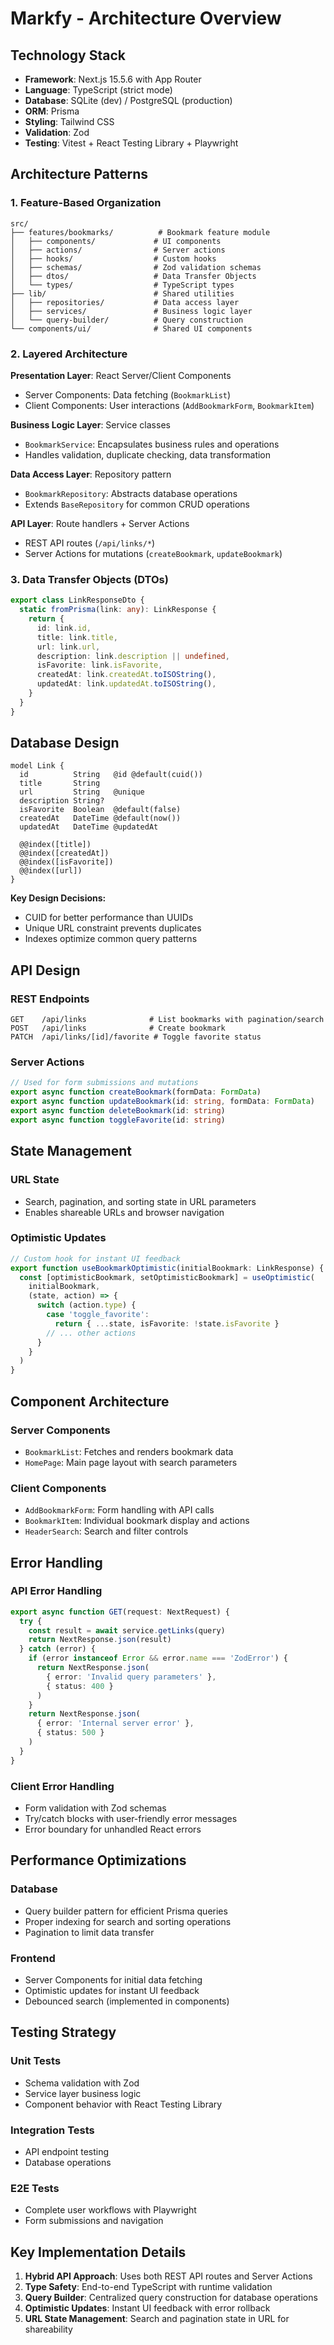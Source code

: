 # Markfy - Architecture Overview

## Technology Stack

- **Framework**: Next.js 15.5.6 with App Router
- **Language**: TypeScript (strict mode)
- **Database**: SQLite (dev) / PostgreSQL (production)
- **ORM**: Prisma
- **Styling**: Tailwind CSS
- **Validation**: Zod
- **Testing**: Vitest + React Testing Library + Playwright

## Architecture Patterns

### 1. Feature-Based Organization

```
src/
├── features/bookmarks/          # Bookmark feature module
│   ├── components/             # UI components
│   ├── actions/                # Server actions
│   ├── hooks/                  # Custom hooks
│   ├── schemas/                # Zod validation schemas
│   ├── dtos/                   # Data Transfer Objects
│   └── types/                  # TypeScript types
├── lib/                        # Shared utilities
│   ├── repositories/           # Data access layer
│   ├── services/               # Business logic layer
│   └── query-builder/          # Query construction
└── components/ui/              # Shared UI components
```

### 2. Layered Architecture

**Presentation Layer**: React Server/Client Components
- Server Components: Data fetching (`BookmarkList`)
- Client Components: User interactions (`AddBookmarkForm`, `BookmarkItem`)

**Business Logic Layer**: Service classes
- `BookmarkService`: Encapsulates business rules and operations
- Handles validation, duplicate checking, data transformation

**Data Access Layer**: Repository pattern
- `BookmarkRepository`: Abstracts database operations
- Extends `BaseRepository` for common CRUD operations

**API Layer**: Route handlers + Server Actions
- REST API routes (`/api/links/*`)
- Server Actions for mutations (`createBookmark`, `updateBookmark`)

### 3. Data Transfer Objects (DTOs)

```typescript
export class LinkResponseDto {
  static fromPrisma(link: any): LinkResponse {
    return {
      id: link.id,
      title: link.title,
      url: link.url,
      description: link.description || undefined,
      isFavorite: link.isFavorite,
      createdAt: link.createdAt.toISOString(),
      updatedAt: link.updatedAt.toISOString(),
    }
  }
}
```

## Database Design

```prisma
model Link {
  id          String   @id @default(cuid())
  title       String
  url         String   @unique
  description String?
  isFavorite  Boolean  @default(false)
  createdAt   DateTime @default(now())
  updatedAt   DateTime @updatedAt
  
  @@index([title])
  @@index([createdAt])
  @@index([isFavorite])
  @@index([url])
}
```

**Key Design Decisions:**
- CUID for better performance than UUIDs
- Unique URL constraint prevents duplicates
- Indexes optimize common query patterns

## API Design

### REST Endpoints
```
GET    /api/links              # List bookmarks with pagination/search
POST   /api/links              # Create bookmark
PATCH  /api/links/[id]/favorite # Toggle favorite status
```

### Server Actions
```typescript
// Used for form submissions and mutations
export async function createBookmark(formData: FormData)
export async function updateBookmark(id: string, formData: FormData)
export async function deleteBookmark(id: string)
export async function toggleFavorite(id: string)
```

## State Management

### URL State
- Search, pagination, and sorting state in URL parameters
- Enables shareable URLs and browser navigation

### Optimistic Updates
```typescript
// Custom hook for instant UI feedback
export function useBookmarkOptimistic(initialBookmark: LinkResponse) {
  const [optimisticBookmark, setOptimisticBookmark] = useOptimistic(
    initialBookmark,
    (state, action) => {
      switch (action.type) {
        case 'toggle_favorite':
          return { ...state, isFavorite: !state.isFavorite }
        // ... other actions
      }
    }
  )
}
```

## Component Architecture

### Server Components
- `BookmarkList`: Fetches and renders bookmark data
- `HomePage`: Main page layout with search parameters

### Client Components
- `AddBookmarkForm`: Form handling with API calls
- `BookmarkItem`: Individual bookmark display and actions
- `HeaderSearch`: Search and filter controls

## Error Handling

### API Error Handling
```typescript
export async function GET(request: NextRequest) {
  try {
    const result = await service.getLinks(query)
    return NextResponse.json(result)
  } catch (error) {
    if (error instanceof Error && error.name === 'ZodError') {
      return NextResponse.json(
        { error: 'Invalid query parameters' },
        { status: 400 }
      )
    }
    return NextResponse.json(
      { error: 'Internal server error' },
      { status: 500 }
    )
  }
}
```

### Client Error Handling
- Form validation with Zod schemas
- Try/catch blocks with user-friendly error messages
- Error boundary for unhandled React errors

## Performance Optimizations

### Database
- Query builder pattern for efficient Prisma queries
- Proper indexing for search and sorting operations
- Pagination to limit data transfer

### Frontend
- Server Components for initial data fetching
- Optimistic updates for instant UI feedback
- Debounced search (implemented in components)

## Testing Strategy

### Unit Tests
- Schema validation with Zod
- Service layer business logic
- Component behavior with React Testing Library

### Integration Tests
- API endpoint testing
- Database operations

### E2E Tests
- Complete user workflows with Playwright
- Form submissions and navigation

## Key Implementation Details

1. **Hybrid API Approach**: Uses both REST API routes and Server Actions
2. **Type Safety**: End-to-end TypeScript with runtime validation
3. **Query Builder**: Centralized query construction for database operations
4. **Optimistic Updates**: Instant UI feedback with error rollback
5. **URL State Management**: Search and pagination state in URL for shareability